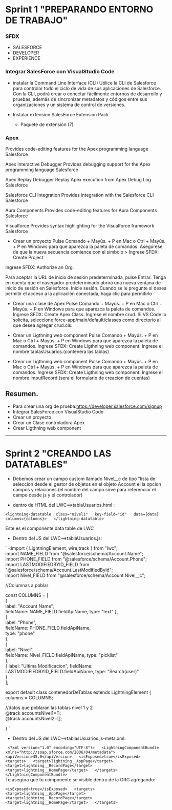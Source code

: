 # Sprint 1 "PREPARANDO ENTORNO DE TRABAJO"

### SFDX

* SALESFORCE
* DEVELOPER
* EXPERIENCE


### Integrar SalesForce con VisualStudio Code


* instalar la Command Line Interface (CLI)
Utilice la CLI de Salesforce para controlar todo el ciclo de vida de sus aplicaciones de Salesforce. Con la CLI, podrá crear o conectar fácilmente entornos de desarrollo y pruebas, además de sincronizar metadatos y códigos entre sus organizaciones y un sistema de control de versiones.

* Instalar extension SalesForce Extension Pack 
	* Paquete de extensión (7)

### Apex
Provides code-editing features for the Apex programming language
Salesforce

Apex Interactive Debugger
Provides debugging support for the Apex programming language
Salesforce

Apex Replay Debugger
Replay Apex execution from Apex Debug Log
Salesforce

Salesforce CLI Integration
Provides integration with the Salesforce CLI
Salesforce

Aura Components
Provides code-editing features for Aura Components
Salesforce

Visualforce
Provides syntax highlighting for the Visualforce framework
Salesforce



* Crear un proyecto
Pulse Comando + Mayús. + P en Mac o Ctrl + Mayús. + P en Windows para que aparezca la paleta de comandos.
Asegúrese de que la nueva secuencia comience con el símbolo >
Ingrese SFDX: Create Project

Ingrese SFDX: Authorize an Org.

Para aceptar la URL de inicio de sesión predeterminada, pulse Entrar.
Tenga en cuenta que el navegador predeterminado abrirá una nueva ventana de inicio de sesión en Salesforce. Inicie sesión.
Cuando se le pregunte si desea permitir el acceso a la aplicación conectada, haga clic para permitirlo



* Crear una clase de Apex
Pulse Comando + Mayús. + P en Mac o Ctrl + Mayús. + P en Windows para que aparezca la paleta de comandos.
Ingrese SFDX: Create Apex Class.
Ingrese el nombre crud.
Si VS Code lo solicita, seleccione force-app/main/default/classes como directorio al que desea agregar crud.cls.

* Crear un Ligthning web component 
Pulse Comando + Mayús. + P en Mac o Ctrl + Mayús. + P en Windows para que aparezca la paleta de comandos.
Ingrese SFDX: Create Ligthning web component.
Ingrese el nombre tablasUsuarios.(contenera las tablas)

* Crear un Ligthning web component 
Pulse Comando + Mayús. + P en Mac o Ctrl + Mayús. + P en Windows para que aparezca la paleta de comandos.
Ingrese SFDX: Create Ligthning web component.
Ingrese el nombre imputRecord.(sera el formulario de creacion de cuentas)

## Resumen.
* Para crear una org de prueba:https://developer.salesforce.com/signup
* Integrar SalesForce con VisualStudio Code
* Crear un proyecto
* Crear un Clase controladora Apex
* Crear Ligthning web component 


___

# Sprint 2 "CREANDO LAS DATATABLES"

* Debemos crear un campo custom llamado Nivel__c de tipo "lista de seleccion desde el gestor de objetos en el objeto Account el la opcion campos y relaciones.(el nombre del campo sirve para referenciar el campo desde js y el controlador)

* dentro de HTML del LWC==>tablaUsuarios.html :

` <lightning-datatable 
                        class="nivel1"  
                        key-field="id"  
                        data={data}  
                        columns={columns}>  
  </lightning-datatable>  `

Este es el componente data table de LWC

* Dentro del JS del LWC==>tablaUsuarios.js:

` <import { LightningElement, wire,track } from "lwc";  
import NAME_FIELD from "@salesforce/schema/Account.Name";  
import PHONE_FIELD from "@salesforce/schema/Account.Phone";  
import LASTMODIFIEDBYID_FIELD from "@salesforce/schema/Account.LastModifiedById";  
import Nivel_FIELD from "@salesforce/schema/Account.Nivel__c";  


//Columnas a poblar  

const COLUMNS = [  
{  
    label: "Account Name",   
    fieldName: NAME_FIELD.fieldApiName, 
    type: "text" 
},  
{  
    label: "Phone",  
    fieldName: PHONE_FIELD.fieldApiName,  
    type: "phone"  
},  
{  
    label: "Nivel",   
    fieldName: Nivel_FIELD.fieldApiName, 
    type: "picklist"  
},  
{ 
    label: "Ultima Modificacion", 
    fieldName: LASTMODIFIEDBYID_FIELD.fieldApiName, 
    type: "Search(user)"  
}    
]; 

export default class contenedorDeTablas extends LightningElement {  
    columns = COLUMNS;  

//datos que poblaran las tablas nivel 1 y 2  
    @track accountsNivel1=[];  
    @track accountsNivel2=[];  

}  `
* Dentro del JS del LWC==>tablasUsuarios.js-meta.xml:

` <?xml version="1.0" encoding="UTF-8"?>  
<LightningComponentBundle xmlns="http://soap.sforce.com/2006/04/metadata">  
   <apiVersion>45.0</apiVersion>  
   <isExposed>true</isExposed>  
   <targets>  
       <target>lightning__AppPage</target>  
       <target>lightning__RecordPage</target>  
       <target>lightning__HomePage</target>  
   </targets>  
</LightningComponentBundle>`  
Te asegura que tu componente se visible dentro de la ORG agregando:

`<isExposed>true</isExposed>  
   <targets>  
       <target>lightning__AppPage</target>  
       <target>lightning__RecordPage</target>  
       <target>lightning__HomePage</target>  
   </targets> 
   `



